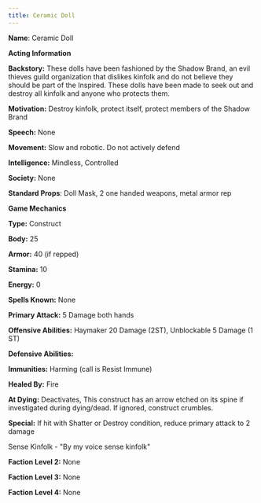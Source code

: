 ```yaml
---
title: Ceramic Doll
---
```


**Name**: Ceramic Doll

**Acting Information**

**Backstory:** These dolls have been fashioned by the Shadow Brand, an evil thieves guild organization that dislikes kinfolk and do not believe they should be part of the Inspired.  These dolls have been made to seek out and destroy all kinfolk and anyone who protects them.

**Motivation:**  Destroy kinfolk, protect itself, protect members of the Shadow Brand

**Speech:**  None

**Movement:**  Slow and robotic. Do not actively defend

**Intelligence:** Mindless, Controlled

**Society:** None

**Standard Props**: Doll Mask, 2 one handed weapons, metal armor rep



**Game Mechanics**

**Type:** Construct

**Body:** 25

**Armor:** 40 (if repped)

**Stamina:** 10

**Energy:** 0

**Spells Known:** None

**Primary Attack:** 5 Damage both hands

**Offensive Abilities:** Haymaker 20 Damage (2ST), Unblockable 5 Damage (1 ST)

**Defensive Abilities:** 

**Immunities:** Harming (call is Resist Immune)

**Healed By:** Fire

**At Dying:** Deactivates,  This construct has an arrow etched on its spine if investigated during dying/dead.  If ignored, construct crumbles.

**Special:** If hit with Shatter or Destroy condition, reduce primary attack to 2 damage

Sense Kinfolk - "By my voice sense kinfolk"

**Faction Level 2:** None

**Faction Level 3:** None

**Faction Level 4:** None